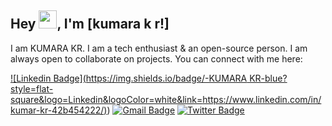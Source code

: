 
## Hey <img src="https://github.com/TheDudeThatCode/TheDudeThatCode/blob/master/Assets/Hi.gif" width="29">, I'm [kumara k r!]
I am KUMARA KR. I am a tech enthusiast & an open-source person. I am always open to collaborate on projects. You can connect with me here:


[![Linkedin Badge](https://img.shields.io/badge/-KUMARA KR-blue?style=flat-square&logo=Linkedin&logoColor=white&link=https://www.linkedin.com/in/kumar-kr-42b454222/)](https://www.linkedin.com/in/kumar-kr-42b454222/))
[![Gmail Badge](https://img.shields.io/badge/-karthikc0711@gmail.com-c14438?style=flat-square&logo=Gmail&logoColor=white&link=mailto:karthikco711@gmail.com)](mailto:karthikc0711@gmail.com)
[![Twitter Badge](https://img.shields.io/badge/-karthikc0711-blue?style=flat-square&logo=Twitter&logoColor=white&link=https://twitter.com/Karthikc0711)](https://twitter.com/karthikc0711)


